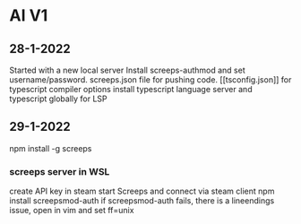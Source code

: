 # AI V1 

## 28-1-2022
Started with a new local server
Install screeps-authmod and set username/password.
screeps.json file for pushing code.
[[tsconfig.json]] for typescript compiler options
install typescript language server and typescript globally for LSP

## 29-1-2022
npm install -g screeps
### screeps server in WSL
create API key in steam
start Screeps and connect via steam client
npm install screepsmod-auth
if screepsmod-auth fails, there is a lineendings issue, open in vim and set ff=unix

